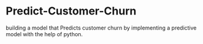 # Predict-Customer-Churn
building a model that Predicts customer churn by implementing a predictive model with the help of python.
